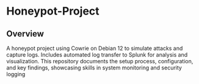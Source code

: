 # Honeypot-Project
## Overview
A honeypot project using Cowrie on Debian 12 to simulate attacks and capture logs. Includes automated log transfer to Splunk for analysis and visualization. This repository documents the setup process, configuration, and key findings, showcasing skills in system monitoring and security logging
